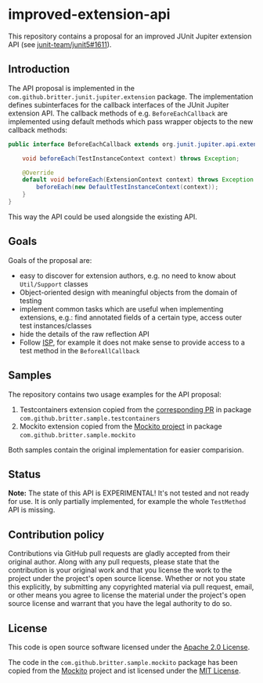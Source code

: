 # improved-extension-api

This repository contains a proposal for an improved JUnit Jupiter extension API (see [junit-team/junit5#1611](https://github.com/junit-team/junit5/issues/1611)).

## Introduction

The API proposal is implemented in the `com.github.britter.junit.jupiter.extension` package.
The implementation defines subinterfaces for the callback interfaces of the JUnit Jupiter extension API.
The callback methods of e.g. `BeforeEachCallback` are implemented using default methods which pass wrapper objects to the new callback methods:

```java
public interface BeforeEachCallback extends org.junit.jupiter.api.extension.BeforeEachCallback {

    void beforeEach(TestInstanceContext context) throws Exception;

    @Override
    default void beforeEach(ExtensionContext context) throws Exception {
        beforeEach(new DefaultTestInstanceContext(context));
    }
}
```

This way the API could be used alongside the existing API.

## Goals

Goals of the proposal are:

- easy to discover for extension authors, e.g. no need to know about `Util/Support` classes
- Object-oriented design with meaningful objects from the domain of testing
- implement common tasks which are useful when implementing extensions, e.g.: find annotated fields of a certain type, access outer test instances/classes
- hide the details of the raw reflection API
- Follow [ISP](https://en.wikipedia.org/wiki/Interface_segregation_principle), for example it does not make sense to provide access to a test method in the `BeforeAllCallback`

## Samples

The repository contains two usage examples for the API proposal:

1. Testcontainers extension copied from the [corresponding PR](https://github.com/testcontainers/testcontainers-java/pull/887) in package `com.github.britter.sample.testcontainers`
2. Mockito extension copied from the [Mockito project](https://github.com/mockito/mockito/tree/release/2.x/subprojects/junit-jupiter/src/main/java/org/mockito/junit/jupiter) in package `com.github.britter.sample.mockito`

Both samples contain the original implementation for easier comparision.

## Status

**Note:** The state of this API is EXPERIMENTAL! It's not tested and not ready for use.
It is only partially implemented, for example the whole `TestMethod` API is missing.

## Contribution policy

Contributions via GitHub pull requests are gladly accepted from their original author. Along with any pull requests, please state that the contribution is your original work and that you license the work to the project under the project's open source license. Whether or not you state this explicitly, by submitting any copyrighted material via pull request, email, or other means you agree to license the material under the project's open source license and warrant that you have the legal authority to do so.

## License

This code is open source software licensed under the [Apache 2.0 License](https://www.apache.org/licenses/LICENSE-2.0.html).

The code in the `com.github.britter.sample.mockito` package has been copied from the [Mockito](https://github.com/mockito/mockito) project and ist licensed under the [MIT License](https://opensource.org/licenses/MIT). 
